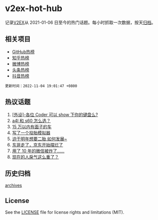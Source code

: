 # v2ex-hot-hub

 记录[V2EX](https://www.v2ex.com/)从 2021-01-06 日至今的热门话题。每小时抓取一次数据，按天[归档](archives)。
 
 ## 相关项目

- [GitHub热榜](https://github.com/lonnyzhang423/github-hot-hub)
- [知乎热榜](https://github.com/lonnyzhang423/zhihu-hot-hub)
- [微博热榜](https://github.com/lonnyzhang423/weibo-hot-hub)
- [头条热榜](https://github.com/lonnyzhang423/toutiao-hot-hub)
- [抖音热榜](https://github.com/lonnyzhang423/douyin-hot-hub)


 `更新时间：2022-11-04 19:01:47 +0800`

## 热议话题

1. [[外设]-各位 Coder 可以 show 下你的键盘么?](https://www.v2ex.com/t/892493)
1. [a4l 和 s60 怎么选？](https://www.v2ex.com/t/892533)
1. [15 万以内有面子的车](https://www.v2ex.com/t/892539)
1. [写了一个投胎模拟器](https://www.v2ex.com/t/892662)
1. [迫于明年想要二胎,如何发展~](https://www.v2ex.com/t/892537)
1. [东哥走了，京东开始摆烂了](https://www.v2ex.com/t/892587)
1. [用了 10 年的微信被炸了……](https://www.v2ex.com/t/892626)
1. [现在的人戾气这么重了？](https://www.v2ex.com/t/892572)

## 历史归档

[archives](archives)

## License

See the [LICENSE](LICENSE) file for license rights and limitations (MIT).
